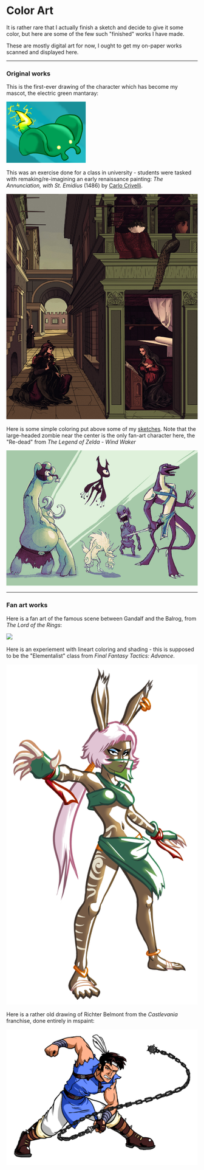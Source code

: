 
# Color Art

It is rather rare that I actually finish a sketch and decide to give it some color,
but here are some of the few such "finished" works I have made.

These are mostly digital art for now, I ought to get my on-paper works scanned and displayed here.

---

### Original works

This is the first-ever drawing of the character which has become my mascot, the electric green mantaray:

![](Ray_ref.png)

This was an exercise done for a class in university - students were tasked with remaking/re-imagining an early renaissance painting: *The Annunciation, with St. Emidius* (1486) by [Carlo Crivelli](https://en.wikipedia.org/wiki/Carlo_Crivelli).

![](EVMAN_annonciation.jpg)

Here is some simple coloring put above some of my [sketches](/pages/art/sketches/index.html).
Note that the large-headed zombie near the center is the only fan-art character here, the "Re-dead" from *The Legend of Zelda - Wind Waker*

![](sketches.jpg)

---

### Fan art works

Here is a fan art of the famous scene between Gandalf and the Balrog, from *The Lord of the Rings*:

![](LOTR_balrog.png)

Here is an experiement with lineart coloring and shading - this is supposed to be the "Elementalist" class from *Final Fantasy Tactics: Advance*.

![](FFTA_Elementalist.png)

Here is a rather old drawing of Richter Belmont from the *Castlevania* franchise, done entirely in mspaint:

![](castlevania_richter.png)
